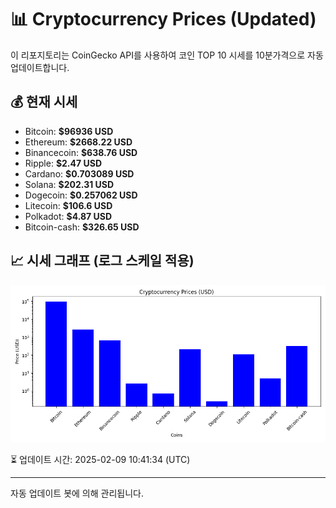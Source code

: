 
# 📊 Cryptocurrency Prices (Updated)

이 리포지토리는 CoinGecko API를 사용하여 코인 TOP 10 시세를 10분가격으로 자동 업데이트합니다.

## 💰 현재 시세
- Bitcoin: **$96936 USD**
- Ethereum: **$2668.22 USD**
- Binancecoin: **$638.76 USD**
- Ripple: **$2.47 USD**
- Cardano: **$0.703089 USD**
- Solana: **$202.31 USD**
- Dogecoin: **$0.257062 USD**
- Litecoin: **$106.6 USD**
- Polkadot: **$4.87 USD**
- Bitcoin-cash: **$326.65 USD**

## 📈 시세 그래프 (로그 스케일 적용)
![Crypto Prices](crypto_prices.png)

⏳ 업데이트 시간: 2025-02-09 10:41:34 (UTC)

---
자동 업데이트 봇에 의해 관리됩니다.
